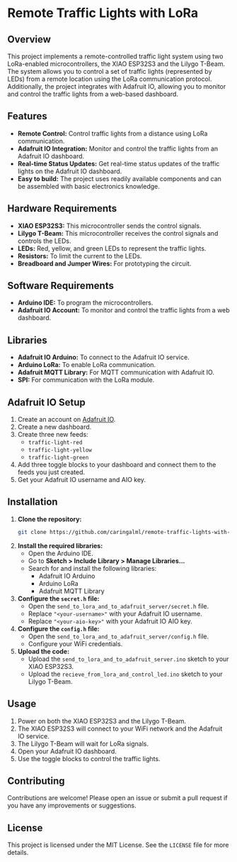 # Remote Traffic Lights with LoRa

## Overview

This project implements a remote-controlled traffic light system using two LoRa-enabled microcontrollers, the XIAO ESP32S3 and the Lilygo T-Beam. The system allows you to control a set of traffic lights (represented by LEDs) from a remote location using the LoRa communication protocol. Additionally, the project integrates with Adafruit IO, allowing you to monitor and control the traffic lights from a web-based dashboard.

## Features

  * **Remote Control:** Control traffic lights from a distance using LoRa communication.
  * **Adafruit IO Integration:** Monitor and control the traffic lights from an Adafruit IO dashboard.
  * **Real-time Status Updates:** Get real-time status updates of the traffic lights on the Adafruit IO dashboard.
  * **Easy to build:** The project uses readily available components and can be assembled with basic electronics knowledge.

## Hardware Requirements

  * **XIAO ESP32S3:** This microcontroller sends the control signals.
  * **Lilygo T-Beam:** This microcontroller receives the control signals and controls the LEDs.
  * **LEDs:** Red, yellow, and green LEDs to represent the traffic lights.
  * **Resistors:** To limit the current to the LEDs.
  * **Breadboard and Jumper Wires:** For prototyping the circuit.

## Software Requirements

  * **Arduino IDE:** To program the microcontrollers.
  * **Adafruit IO Account:** To monitor and control the traffic lights from a web dashboard.

## Libraries

  * **Adafruit IO Arduino:** To connect to the Adafruit IO service.
  * **Arduino LoRa:** To enable LoRa communication.
  * **Adafruit MQTT Library:** For MQTT communication with Adafruit IO.
  * **SPI:** For communication with the LoRa module.

## Adafruit IO Setup

1.  Create an account on [Adafruit IO](https://io.adafruit.com/).
2.  Create a new dashboard.
3.  Create three new feeds:
      * `traffic-light-red`
      * `traffic-light-yellow`
      * `traffic-light-green`
4.  Add three toggle blocks to your dashboard and connect them to the feeds you just created.
5.  Get your Adafruit IO username and AIO key.

## Installation

1.  **Clone the repository:**
    ```bash
    git clone https://github.com/caringalml/remote-traffic-lights-with-lora-.git
    ```
2.  **Install the required libraries:**
      * Open the Arduino IDE.
      * Go to **Sketch \> Include Library \> Manage Libraries...**
      * Search for and install the following libraries:
          * Adafruit IO Arduino
          * Arduino LoRa
          * Adafruit MQTT Library
3.  **Configure the `secret.h` file:**
      * Open the `send_to_lora_and_to_adafruit_server/secret.h` file.
      * Replace `"<your-username>"` with your Adafruit IO username.
      * Replace `"<your-aio-key>"` with your Adafruit IO AIO key.
4.  **Configure the `config.h` file:**
      * Open the `send_to_lora_and_to_adafruit_server/config.h` file.
      * Configure your WiFi credentials.
5.  **Upload the code:**
      * Upload the `send_to_lora_and_to_adafruit_server.ino` sketch to your XIAO ESP32S3.
      * Upload the `recieve_from_lora_and_control_led.ino` sketch to your Lilygo T-Beam.

## Usage

1.  Power on both the XIAO ESP32S3 and the Lilygo T-Beam.
2.  The XIAO ESP32S3 will connect to your WiFi network and the Adafruit IO service.
3.  The Lilygo T-Beam will wait for LoRa signals.
4.  Open your Adafruit IO dashboard.
5.  Use the toggle blocks to control the traffic lights.

## Contributing

Contributions are welcome\! Please open an issue or submit a pull request if you have any improvements or suggestions.

## License

This project is licensed under the MIT License. See the `LICENSE` file for more details.
